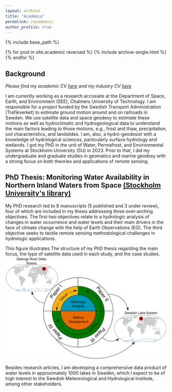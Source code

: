 ```yaml
---
layout: archive
title: "Academia"
permalink: /academic/
author_profile: true
---
```


{% include base_path %}

{% for post in site.academic reversed %}
  {% include archive-single.html %}
{% endfor %}


## Background
*Please find my academic CV [here](/images/CV_Aminjafari_Acdemic_20250329.pdf) and my industry CV [here](/images/CV_Aminjafari_Industry_20250329.pdf)*

I am currently working as a research accosiate at the Department of Space, Earth, and Environment (SEE), Chalmers University of Technology. I am responsible for a project funded by the Swedish Transport Administration (Trafikverket) to estimate ground motion around and on railroads in Sweden. We use satellite data and space geodesy to estimate these motions as well as hydroclimatic and hydrogeological data to understand the main factors leading to those motions, e.g., frost and thaw, precipitation, soil characteristics, and landslides. I am, also, a hydro-geodesist with a knowledge of hydrological sciences, particularly surface hydrology and wetlands. I got my PhD in the unit of Water, Permafrost, and Environmental Systems at Stockholm University (SU) in 2023. Prior to that, I did my undergraduate and graduate studies in geomatics and marine geodesy with a strong focus on both theories and applications of remote sensing.

## PhD Thesis: Monitoring Water Availability in Northern Inland Waters from Space [(Stockholm University's library)](https://www.diva-portal.org/smash/record.jsf?dswid=3352&pid=diva2%3A1792553&c=1&searchType=SIMPLE&language=en&query=Saeid+Aminjafari&af=%5B%5D&aq=%5B%5B%5D%5D&aq2=%5B%5B%5D%5D&aqe=%5B%5D&noOfRows=50&sortOrder=author_sort_asc&sortOrder2=title_sort_asc&onlyFullText=false&sf=all)
My PhD research led to 8 manuscripts (5 published and 3 under review), four of which are included in my thesis addressing three over-arching objectives. The first two objectives relate to a hydrologic analysis of changes in water occurrence and water levels and their main drivers in the face of climate change with the help of Earth Observations (EO). The third objective seeks to tackle remote sensing methodological challenges in hydrologic applications.

This figure illustrates The structure of my PhD thesis regarding the main focus, the type of satellite data used in each study, and the case studies.
![Thesis structure](/images/thesis.png)

Besides research articles, I am developing a comprehensive data product of water levels in approximately 1000 lakes in Sweden, which I expect to be of high interest to the Swedish Meteorological and Hydrological Institute, among other stakeholders.
